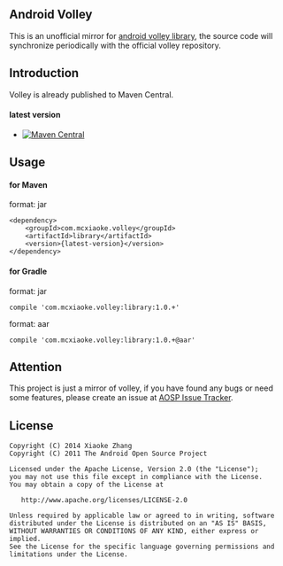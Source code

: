 Android Volley  
----------
This is an unofficial mirror for [android volley library](https://android.googlesource.com/platform/frameworks/volley), the source code will synchronize periodically with the official volley repository.

## Introduction

Volley is already published to Maven Central.

#### latest version

* [![Maven Central](http://img.shields.io/badge/2014.12.30-com.mcxiaoke.volley:library:1.0.10-brightgreen.svg)](http://search.maven.org/#artifactdetails%7Ccom.mcxiaoke.volley%7Clibrary%7C1.0.10%7Cjar) 


## Usage

#### for Maven

format: jar

```
<dependency>
    <groupId>com.mcxiaoke.volley</groupId>
    <artifactId>library</artifactId>
    <version>{latest-version}</version>
</dependency>
```


#### for Gradle

format: jar

```
compile 'com.mcxiaoke.volley:library:1.0.+'
```


format: aar

```
compile 'com.mcxiaoke.volley:library:1.0.+@aar'
```


## Attention  

This project is just a mirror of volley, if you have found any bugs or need some features, please create an issue at [AOSP Issue Tracker](https://code.google.com/p/android/issues/list).


## License


    Copyright (C) 2014 Xiaoke Zhang
    Copyright (C) 2011 The Android Open Source Project

    Licensed under the Apache License, Version 2.0 (the "License");
    you may not use this file except in compliance with the License.
    You may obtain a copy of the License at

       http://www.apache.org/licenses/LICENSE-2.0

    Unless required by applicable law or agreed to in writing, software
    distributed under the License is distributed on an "AS IS" BASIS,
    WITHOUT WARRANTIES OR CONDITIONS OF ANY KIND, either express or implied.
    See the License for the specific language governing permissions and
    limitations under the License.

